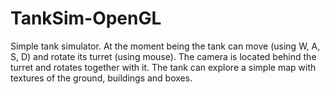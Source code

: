 # TankSim-OpenGL

Simple tank simulator. At the moment being the tank can move (using W, A, S, D) and rotate its turret (using mouse).
The camera is located behind the turret and rotates together with it. The tank can explore a simple map with textures of the ground, buildings and boxes.
